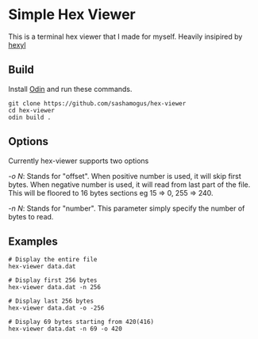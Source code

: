 # Simple Hex Viewer

This is a terminal hex viewer that I made for myself.
Heavily insipired by [hexyl](https://github.com/sharkdp/hexyl)

## Build

Install [Odin](https://odin-lang.org/) and run these commands.

```
git clone https://github.com/sashamogus/hex-viewer
cd hex-viewer
odin build .
```

## Options

Currently hex-viewer supports two options

*-o N*: Stands for "offset".
When positive number is used, it will skip first bytes.
When negative number is used, it will read from last part of the file.
This will be floored to 16 bytes sections eg 15 => 0, 255 => 240.

*-n N*: Stands for "number".
This parameter simply specify the number of bytes to read.

## Examples

```
# Display the entire file
hex-viewer data.dat

# Display first 256 bytes
hex-viewer data.dat -n 256

# Display last 256 bytes
hex-viewer data.dat -o -256

# Display 69 bytes starting from 420(416)
hex-viewer data.dat -n 69 -o 420
